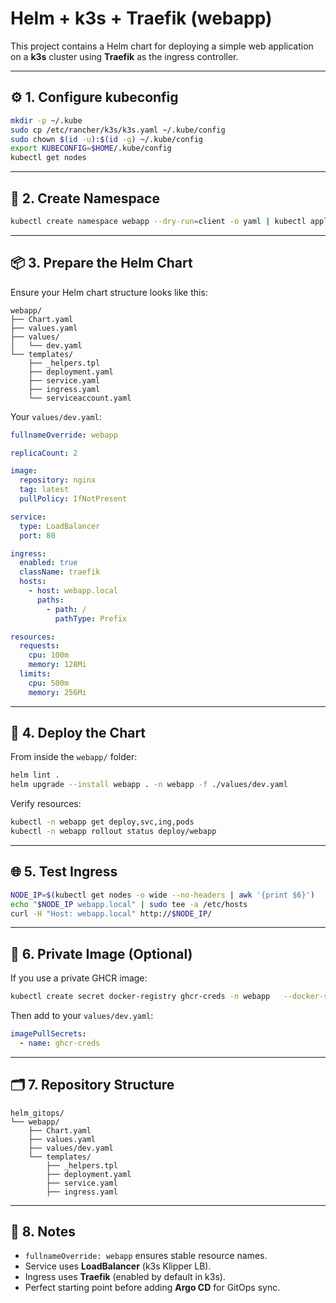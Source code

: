 # Helm + k3s + Traefik (webapp)

This project contains a Helm chart for deploying a simple web
application on a **k3s** cluster using **Traefik** as the ingress
controller.

------------------------------------------------------------------------

## ⚙️ 1. Configure kubeconfig

``` bash
mkdir -p ~/.kube
sudo cp /etc/rancher/k3s/k3s.yaml ~/.kube/config
sudo chown $(id -u):$(id -g) ~/.kube/config
export KUBECONFIG=$HOME/.kube/config
kubectl get nodes
```

------------------------------------------------------------------------

## 🧩 2. Create Namespace

``` bash
kubectl create namespace webapp --dry-run=client -o yaml | kubectl apply -f -
```

------------------------------------------------------------------------

## 📦 3. Prepare the Helm Chart

Ensure your Helm chart structure looks like this:

    webapp/
    ├── Chart.yaml
    ├── values.yaml
    ├── values/
    │   └── dev.yaml
    └── templates/
        ├── _helpers.tpl
        ├── deployment.yaml
        ├── service.yaml
        ├── ingress.yaml
        └── serviceaccount.yaml

Your `values/dev.yaml`:

``` yaml
fullnameOverride: webapp

replicaCount: 2

image:
  repository: nginx
  tag: latest
  pullPolicy: IfNotPresent

service:
  type: LoadBalancer
  port: 80

ingress:
  enabled: true
  className: traefik
  hosts:
    - host: webapp.local
      paths:
        - path: /
          pathType: Prefix

resources:
  requests:
    cpu: 100m
    memory: 128Mi
  limits:
    cpu: 500m
    memory: 256Mi
```

------------------------------------------------------------------------

## 🚀 4. Deploy the Chart

From inside the `webapp/` folder:

``` bash
helm lint .
helm upgrade --install webapp . -n webapp -f ./values/dev.yaml
```

Verify resources:

``` bash
kubectl -n webapp get deploy,svc,ing,pods
kubectl -n webapp rollout status deploy/webapp
```

------------------------------------------------------------------------

## 🌐 5. Test Ingress

``` bash
NODE_IP=$(kubectl get nodes -o wide --no-headers | awk '{print $6}')
echo "$NODE_IP webapp.local" | sudo tee -a /etc/hosts
curl -H "Host: webapp.local" http://$NODE_IP/
```

------------------------------------------------------------------------

## 🔐 6. Private Image (Optional)

If you use a private GHCR image:

``` bash
kubectl create secret docker-registry ghcr-creds -n webapp   --docker-server=ghcr.io   --docker-username=<github-username>   --docker-password='<PAT with read:packages>'   --docker-email='you@example.com'
```

Then add to your `values/dev.yaml`:

``` yaml
imagePullSecrets:
  - name: ghcr-creds
```

------------------------------------------------------------------------

## 🗂️ 7. Repository Structure

    helm_gitops/
    └── webapp/
        ├── Chart.yaml
        ├── values.yaml
        ├── values/dev.yaml
        └── templates/
            ├── _helpers.tpl
            ├── deployment.yaml
            ├── service.yaml
            ├── ingress.yaml

------------------------------------------------------------------------

## 🧭 8. Notes

-   `fullnameOverride: webapp` ensures stable resource names.
-   Service uses **LoadBalancer** (k3s Klipper LB).
-   Ingress uses **Traefik** (enabled by default in k3s).
-   Perfect starting point before adding **Argo CD** for GitOps sync.

